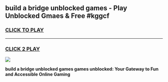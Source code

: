 
## build a bridge unblocked games - Play Unblocked Gmaes & Free #kggcf
<h3>
<a href="https://premium.freeplayer.one?title=build_a_bridge_unblocked_games&ref=01M">CLICK TO PLAY</a></h3>
<hr>

<h3>
<a href="https://premium.freeplayer.one?title=build_a_bridge_unblocked_games&ref=01M">CLICK 2 PLAY</a>
  
</h3>

<a href="https://premium.freeplayer.one?title=build_a_bridge_unblocked_games&ref=01M"><img src="https://clearcache.store/games.png"></a>


**build a bridge unblocked games games unblocked: Your Gateway to Fun and Accessible Online Gaming**
